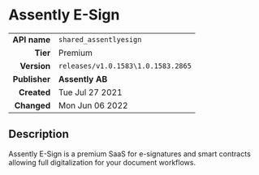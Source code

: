 # Assently E-Sign
| | |
|-:|-|
|**API name**|`shared_assentlyesign`|
|**Tier**|Premium|
|**Version**|`releases/v1.0.1583\1.0.1583.2865`|
|**Publisher**|**Assently AB**|
|**Created**|Tue Jul 27 2021|
|**Changed**|Mon Jun 06 2022|

## Description
Assently E-Sign is a premium SaaS for e-signatures and smart contracts allowing full digitalization for your document workflows.
